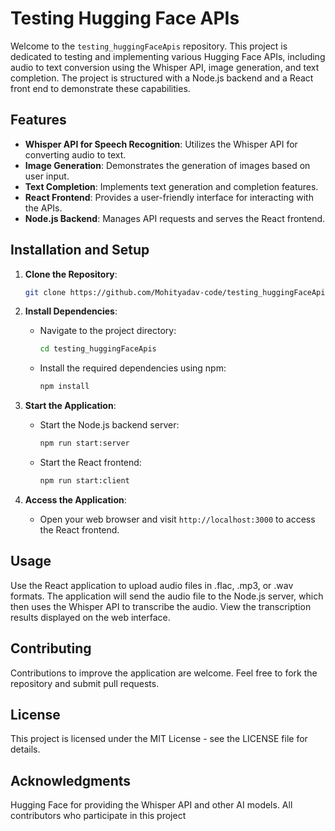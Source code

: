 # Testing Hugging Face APIs

Welcome to the `testing_huggingFaceApis` repository. This project is dedicated to testing and implementing various Hugging Face APIs, including audio to text conversion using the Whisper API, image generation, and text completion. The project is structured with a Node.js backend and a React front end to demonstrate these capabilities.

## Features

- **Whisper API for Speech Recognition**: Utilizes the Whisper API for converting audio to text.
- **Image Generation**: Demonstrates the generation of images based on user input.
- **Text Completion**: Implements text generation and completion features.
- **React Frontend**: Provides a user-friendly interface for interacting with the APIs.
- **Node.js Backend**: Manages API requests and serves the React frontend.

## Installation and Setup

1. **Clone the Repository**:
     ```bash
     git clone https://github.com/Mohityadav-code/testing_huggingFaceApis.git
     ```

2. **Install Dependencies**:
     - Navigate to the project directory:
         ```bash
         cd testing_huggingFaceApis
         ```
     - Install the required dependencies using npm:
         ```bash
         npm install
         ```

3. **Start the Application**:
     - Start the Node.js backend server:
         ```bash
         npm run start:server
         ```
     - Start the React frontend:
         ```bash
         npm run start:client
         ```

4. **Access the Application**:
     - Open your web browser and visit `http://localhost:3000` to access the React frontend.

   

## Usage
Use the React application to upload audio files in .flac, .mp3, or .wav formats.
The application will send the audio file to the Node.js server, which then uses the Whisper API to transcribe the audio.
View the transcription results displayed on the web interface.

## Contributing
Contributions to improve the application are welcome. Feel free to fork the repository and submit pull requests.

## License
This project is licensed under the MIT License - see the LICENSE file for details.

## Acknowledgments
Hugging Face for providing the Whisper API and other AI models.
All contributors who participate in this project
